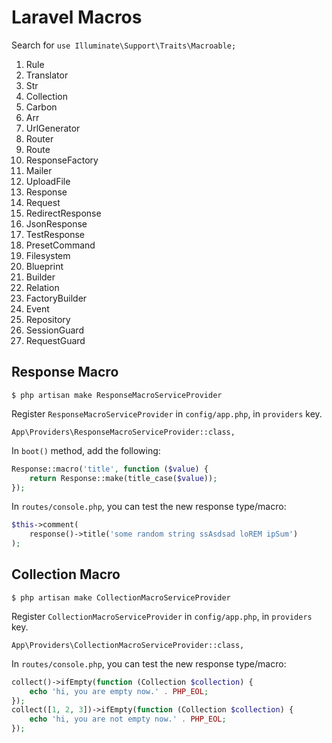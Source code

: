 # Laravel Macros

Search for `use Illuminate\Support\Traits\Macroable;`

1. Rule
2. Translator
3. Str
4. Collection
5. Carbon
6. Arr
7. UrlGenerator
8. Router
9. Route
10. ResponseFactory
11. Mailer
12. UploadFile
13. Response
14. Request
15. RedirectResponse
16. JsonResponse
17. TestResponse
18. PresetCommand
19. Filesystem
20. Blueprint
21. Builder
22. Relation
23. FactoryBuilder
24. Event
25. Repository
26. SessionGuard
27. RequestGuard

## Response Macro

```
$ php artisan make ResponseMacroServiceProvider
```

Register `ResponseMacroServiceProvider` in `config/app.php`, in `providers` key.

```
App\Providers\ResponseMacroServiceProvider::class,
```

In `boot()` method, add the following:

```php
Response::macro('title', function ($value) {
    return Response::make(title_case($value));
});
```

In `routes/console.php`, you can test the new response type/macro:

```php
$this->comment(
    response()->title('some random string ssAsdsad loREM ipSum')
);
```

## Collection Macro

```
$ php artisan make CollectionMacroServiceProvider
```

Register `CollectionMacroServiceProvider` in `config/app.php`, in `providers` key.

```
App\Providers\CollectionMacroServiceProvider::class,
```

In `routes/console.php`, you can test the new response type/macro:

```php
collect()->ifEmpty(function (Collection $collection) {
    echo 'hi, you are empty now.' . PHP_EOL;
});
collect([1, 2, 3])->ifEmpty(function (Collection $collection) {
    echo 'hi, you are not empty now.' . PHP_EOL;
});
```

